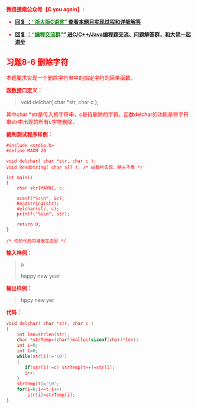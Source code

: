 
<font color='red'> **微信搜索公众号【C you again】:**

- [**回复 ：<font color='green'>“浙大版C语言”</font> 查看本题目实现过程和详细解答** ](  http://gzh.cyouagain.cn/) 
 
- [ **回复 ：<font color='green'>“编程交流群”</font>” 进C/C++/Java编程题交流、问题解答群，和大佬一起进步**  ](  http://cyouagain.cn/    ) 



## 习题8-6 删除字符

本题要求实现一个删除字符串中的指定字符的简单函数。

**函数接口定义：**

> void delchar( char *str, char c );

其中char *str是传入的字符串，c是待删除的字符。函数delchar的功能是将字符串str中出现的所有c字符删除。

**裁判测试程序样例：**

    #include <stdio.h>
    #define MAXN 20
    
    void delchar( char *str, char c );
    void ReadString( char s[] ); /* 由裁判实现，略去不表 */
    
    int main()
    {
        char str[MAXN], c;
    
        scanf("%c\n", &c);
        ReadString(str);
        delchar(str, c);
        printf("%s\n", str);
    
        return 0;
    }
    
    /* 你的代码将被嵌在这里 */

**输入样例：**

> a 
>
> happy new year

**输出样例：**

> hppy new yer

**代码：**

```c
void delchar( char *str, char c )
{
    int len=strlen(str);
    char *strTemp=(char*)malloc(sizeof(char)*len);
    int i=0;
    int t=0;
    while(str[i]!='\0')
    {
       if(str[i]!=c) strTemp[t++]=str[i];
       i++;
    }
    strTemp[t]='\0';
    for(i=0;i<=t;i++)
        str[i]=strTemp[i];
}
```


